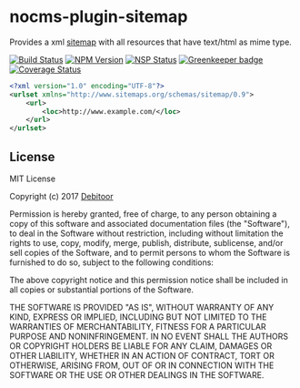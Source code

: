 # nocms-plugin-sitemap
Provides a xml [sitemap](https://www.sitemaps.org/protocol.html) with all resources that have text/html as mime type.

[![Build Status](https://travis-ci.org/debitoor/nocms-plugin-sitemap.svg?branch=master)](https://travis-ci.org/debitoor/nocms-plugin-sitemap)
[![NPM Version](https://img.shields.io/npm/v/nocms-plugin-sitemap.svg)](https://www.npmjs.com/package/nocms-plugin-sitemap)
[![NSP Status](https://nodesecurity.io/orgs/debitoor/projects/4e5bde8c-5105-42df-b734-0f1784f8bb5d/badge)](https://nodesecurity.io/orgs/debitoor/projects/4e5bde8c-5105-42df-b734-0f1784f8bb5d)
[![Greenkeeper badge](https://badges.greenkeeper.io/debitoor/nocms-plugin-sitemap.svg)](https://greenkeeper.io/)
[![Coverage Status](https://coveralls.io/repos/github/debitoor/nocms-plugin-sitemap/badge.svg)](https://coveralls.io/github/debitoor/nocms-plugin-sitemap)

``` xml
<?xml version="1.0" encoding="UTF-8"?>
<urlset xmlns="http://www.sitemaps.org/schemas/sitemap/0.9">
	<url>
		<loc>http://www.example.com/</loc>
	</url>
</urlset>
```

## License
MIT License

Copyright (c) 2017 [Debitoor](https://debitoor.com/)

Permission is hereby granted, free of charge, to any person obtaining a copy
of this software and associated documentation files (the "Software"), to deal
in the Software without restriction, including without limitation the rights
to use, copy, modify, merge, publish, distribute, sublicense, and/or sell
copies of the Software, and to permit persons to whom the Software is
furnished to do so, subject to the following conditions:

The above copyright notice and this permission notice shall be included in all
copies or substantial portions of the Software.

THE SOFTWARE IS PROVIDED "AS IS", WITHOUT WARRANTY OF ANY KIND, EXPRESS OR
IMPLIED, INCLUDING BUT NOT LIMITED TO THE WARRANTIES OF MERCHANTABILITY,
FITNESS FOR A PARTICULAR PURPOSE AND NONINFRINGEMENT. IN NO EVENT SHALL THE
AUTHORS OR COPYRIGHT HOLDERS BE LIABLE FOR ANY CLAIM, DAMAGES OR OTHER
LIABILITY, WHETHER IN AN ACTION OF CONTRACT, TORT OR OTHERWISE, ARISING FROM,
OUT OF OR IN CONNECTION WITH THE SOFTWARE OR THE USE OR OTHER DEALINGS IN THE
SOFTWARE.
